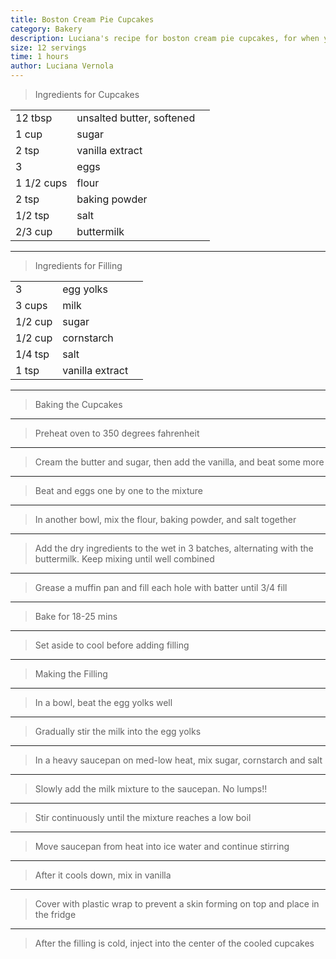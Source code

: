 ```yaml
---
title: Boston Cream Pie Cupcakes
category: Bakery
description: Luciana's recipe for boston cream pie cupcakes, for when you don't want donuts
size: 12 servings
time: 1 hours
author: Luciana Vernola
---
```


> Ingredients for Cupcakes

| | | |
|-|-|-|
| 12 tbsp | unsalted butter, softened |
| 1 cup | sugar |
| 2 tsp | vanilla extract |
| 3 | eggs |
| 1 1/2 cups | flour |
| 2 tsp | baking powder |
| 1/2 tsp | salt |
| 2/3 cup | buttermilk |

---

> Ingredients for Filling

| | | |
|-|-|-|
| 3 | egg yolks |
| 3 cups | milk |
| 1/2 cup | sugar |
| 1/2 cup | cornstarch |
| 1/4 tsp | salt |
| 1 tsp | vanilla extract |

---

> Baking the Cupcakes

---

> Preheat oven to 350 degrees fahrenheit

---

> Cream the butter and sugar, then add the vanilla, and beat some more

---

> Beat and eggs one by one to the mixture

---

> In another bowl, mix the flour, baking powder, and salt together

---

> Add the dry ingredients to the wet in 3 batches, alternating with the buttermilk. Keep mixing until well combined

---

> Grease a muffin pan and fill each hole with batter until 3/4 fill

---

> Bake for 18-25 mins

---

> Set aside to cool before adding filling

---

> Making the Filling

---

> In a bowl, beat the egg yolks well

---

> Gradually stir the milk into the egg yolks

---

> In a heavy saucepan on med-low heat, mix sugar, cornstarch and salt

---

> Slowly add the milk mixture to the saucepan. No lumps!!

---

> Stir continuously until the mixture reaches a low boil

---

> Move saucepan from heat into ice water and continue stirring

---

> After it cools down, mix in vanilla

---

> Cover with plastic wrap to prevent a skin forming on top and place in the fridge

---

> After the filling is cold, inject into the center of the cooled cupcakes